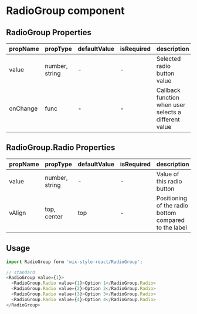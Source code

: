 # RadioGroup component

## RadioGroup Properties

| propName | propType | defaultValue | isRequired | description |
|----------|----------|--------------|------------|-------------|
| value | number, string | - | - | Selected radio button value |
| onChange | func | - | - | Callback function when user selects a different value |

## RadioGroup.Radio Properties

| propName | propType | defaultValue | isRequired | description |
|----------|----------|--------------|------------|-------------|
| value | number, string | - | - | Value of this radio button |
| vAlign | top, center | top | - | Positioning of the radio bottom compared to the label |

## Usage

```js
import RadioGroup form 'wix-style-react/RadioGroup';

// standard
<RadioGroup value={1}>
  <RadioGroup.Radio value={1}>Option 1</RadioGroup.Radio>
  <RadioGroup.Radio value={2}>Option 2</RadioGroup.Radio>
  <RadioGroup.Radio value={3}>Option 3</RadioGroup.Radio>
  <RadioGroup.Radio value={4}>Option 4</RadioGroup.Radio>
</RadioGroup>
